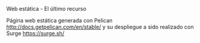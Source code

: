 Web estática - El último recurso

Página web estática generada con Pelican http://docs.getpelican.com/en/stable/ y su despliegue a sido realizado con Surge https://surge.sh/

